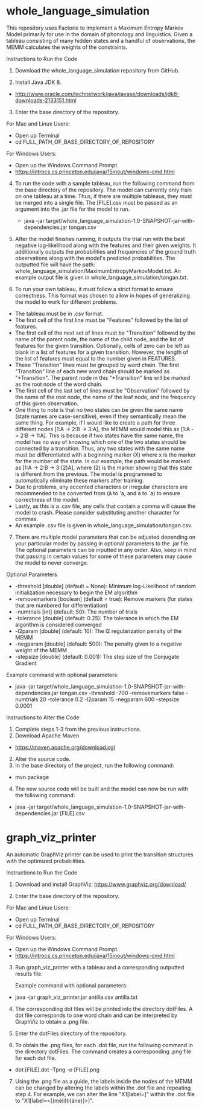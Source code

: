 # whole_language_simulation

This repository uses Factorie to implement a Maximum Entropy Markov Model primarily for use in the domain of phonology and linguistics. Given a tableau consisting of many hidden states and a handful of observations, the MEMM calculates the weights of the constraints.

Instructions to Run the Code

1. Download the whole_language_simulation repository from GitHub.

2. Install Java JDK 8.
  - http://www.oracle.com/technetwork/java/javase/downloads/jdk8-downloads-2133151.html

3. Enter the base directory of the repository.

  For Mac and Linux Users:
  - Open up Terminal
  - cd FULL_PATH_OF_BASE_DIRECTORY_OF_REPOSITORY
  
  For Windows Users:
  - Open up the Windows Command Prompt.
  - https://introcs.cs.princeton.edu/java/15inout/windows-cmd.html

4. To run the code with a sample tableau, run the following command from the base directory of the repository. The model can currently only train on one tableau at a time. Thus, if there are multiple tableaus, they must be merged into a single file. The [FILE].csv must be passed as an argument into the .jar file for the model to run.
   - java -jar target/whole_language_simulation-1.0-SNAPSHOT-jar-with-dependencies.jar tongan.csv
   
5. After the model finishes running, it outputs the trial run with the best negative log-likelihood along with the features and their given weights. It additionally outputs the probabilities and frequencies of the ground truth observations along with the model's predicted probabilities. The outputted file will have the path: whole_language_simulation/MaximumEntropyMarkovModel.txt. An example output file is given in whole_language_simulation/tongan.txt.
   
5. To run your own tableau, it must follow a strict format to ensure correctness. This format was chosen to allow in hopes of generalizing the model to work for different problems.

  - The tableau must be in .csv format.
  - The first cell of the first line must be "Features" followed by the list of features.
  - The first cell of the next set of lines must be "Transition" followed by the name of the parent node, the name of the child node, and the list of features for the given transition. Optionally, cells of zero can be left as blank in a list of features for a given transition. However, the length of the list of features must equal to the number given in FEATURES.
  - These "Transition" lines must be grouped by word chain. The first "Transition" line of each new word chain should be marked as "*Transition". The parent node in this "*Transition" line will be marked as the root node of the word chain. 
  - The first cell of the last set of lines must be "Observation" followed by the name of the root node, the name of the leaf node, and the frequency of this given observation.
  - One thing to note is that no two states can be given the same name (state names are case-sensitive), even if they semantically mean the same thing. For example, if I would like to create a path for three different nodes [1:A -> 2:B -> 3:A], the MEMM would model this as [1:A -> 2:B -> 1:A]. This is because if two states have the same name, the model has no way of knowing which one of the two states should be connected by a transition. Thus, any two states with the same name must be differentiated with a beginning marker (X) where x is the marker for the number of the state. In our example, the path would be marked as [1:A -> 2:B -> 3:(2)A], where (2) is the marker showing that this state is different from the previous. The model is programmed to automatically eliminate these markers after training.
  - Due to problems, any accented characters or irregular characters are recommended to be converted from (á to 'a, and à to \`a) to ensure correctness of the model. 
  - Lastly, as this is a .csv file, any cells that contain a comma will cause the model to crash. Please consider substituting another character for commas.
  - An example .csv file is given in whole_language_simulation/tongan.csv.

7. There are multiple model parameters that can be adjusted depending on your particular model by passing in optional parameters to the .jar file. The optional parameters can be inputted in any order. Also, keep in mind that passing in certain values for some of these parameters may cause the model to never converge.

  Optional Parameters
  - -threshold [double] (default = None):  Minimum log-Likelihood of random initialization necessary to begin the EM algorithm
  - -removemarkers [boolean] (default = true): Remove markers (for states that are numbered for differentiation)
  - -numtrials [int] (default: 50): The number of trials
  - -tolerance [double] (default: 0.25): The tolerance in which the EM algorithm is considered converged
  - -l2param [double] (default: 10): The l2 regularization penalty of the MEMM
  - -negparam [double] (default: 500): The penalty given to a negative weight of the MEMM
  - -stepsize [double] (default: 0.001): The step size of the Conjugate Gradient

  Example command with optional parameters:
  - java -jar target/whole_language_simulation-1.0-SNAPSHOT-jar-with-dependencies.jar tongan.csv -threshold -700 -removemarkers false -numtrials 20 -tolerance 0.2 -l2param 15 -negparam 600 -stepsize 0.0001
  
  
Instructions to Alter the Code
1. Complete steps 1-3 from the previous instructions.
1. Download Apache Maven
  - https://maven.apache.org/download.cgi
2. Alter the source code.
3. In the base directory of the project, run the following command:
  - mvn package
4. The new source code will be built and the model can now be run with the following command:
  - java -jar target/whole_language_simulation-1.0-SNAPSHOT-jar-with-dependencies.jar [FILE].csv

# graph_viz_printer

An automatic GraphViz printer can be used to print the transition structures with the optimized probabilities.

Instructions to Run the Code

1. Download and install GraphViz: https://www.graphviz.org/download/

2. Enter the base directory of the repository.

  For Mac and Linux Users:
  - Open up Terminal
  - cd FULL_PATH_OF_BASE_DIRECTORY_OF_REPOSITORY
  
  For Windows Users:
  - Open up the Windows Command Prompt.
  - https://introcs.cs.princeton.edu/java/15inout/windows-cmd.html

3. Run graph_viz_printer with a tableau and a corresponding outputted results file.

   Example command with optional parameters:
  - java -jar graph_viz_printer.jar antilla.csv antilla.txt

4. The corresponding dot files will be printed into the directory dotFiles. A dot file corresponds to one word chain and can be interpreted by GraphViz to obtain a .png file.

5. Enter the dotFiles directory of the repository.

6. To obtain the .png files, for each .dot file, run the following command in the directory dotFiles. The command creates a corresponding .png file for each dot file.
  - dot [FILE].dot -Tpng -o [FILE].png
  
7. Using the .png file as a guide, the labels inside the nodes of the MEMM can be changed by altering the labels within the .dot file and repeating step 4. For example, we can alter the line "X1[label=<MELITIANE>]" within the .dot file to "X1[label=<[(mèli)ti(áne)]>]".
